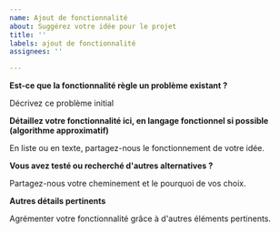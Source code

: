 ```yaml
---
name: Ajout de fonctionnalité
about: Suggérez votre idée pour le projet
title: ''
labels: ajout de fonctionnalité
assignees: ''

---
```


**Est-ce que la fonctionnalité règle un problème existant ?**

Décrivez ce problème initial

**Détaillez votre fonctionnalité ici, en langage fonctionnel si possible (algorithme approximatif)**

En liste ou en texte, partagez-nous le fonctionnement de votre idée.

**Vous avez testé ou recherché d'autres alternatives ?**

Partagez-nous votre cheminement et le pourquoi de vos choix.

**Autres détails pertinents**

Agrémenter votre fonctionnalité grâce à d'autres éléments pertinents.
